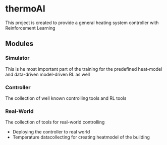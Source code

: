 # thermoAI

This project is created to provide a general heating system controller with Reinforcement Learning

## Modules
### Simulator
This is he most important part of the training for the predefined heat-model and data-driven model-driven RL as well
### Controller
The collection of well known controlling tools and RL tools
### Real-World
The collection of tools for real-world controlling
* Deploying the controller to real world
* Temperature datacollecting for creating heatmodel of the building